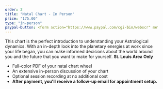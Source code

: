 ```yaml
---
order: 2
title: "Natal Chart - In Person"
price: "175.00"
type: "in-person"
paypal-button: <form action="https://www.paypal.com/cgi-bin/webscr" method="post" target="_top"><input type="hidden" name="cmd" value="_s-xclick"><input type="hidden" name="hosted_button_id" value="D2NKP23KATWBS"><input type="image" src="https://www.paypalobjects.com/webstatic/en_US/i/buttons/buy-logo-small.png" border="0" name="submit" alt="PayPal - The safer, easier way to pay online!"><img alt="" border="0" src="https://www.paypalobjects.com/en_US/i/scr/pixel.gif" width="1" height="1"></form>
---
```


This chart is the perfect introduction to understanding your Astrological dynamics. 
With an in-depth look into the planetary energies at work since your life began, 
you can make informed decisions about the world around you and the future 
that you want to make for yourself. __St. Louis Area Only__

* Full-color PDF of your natal chart wheel
* An extensive in-person discussion of your chart
* Optional session recording at no additional cost
* __After payment, you'll receive a follow-up email for appointment setup.__
